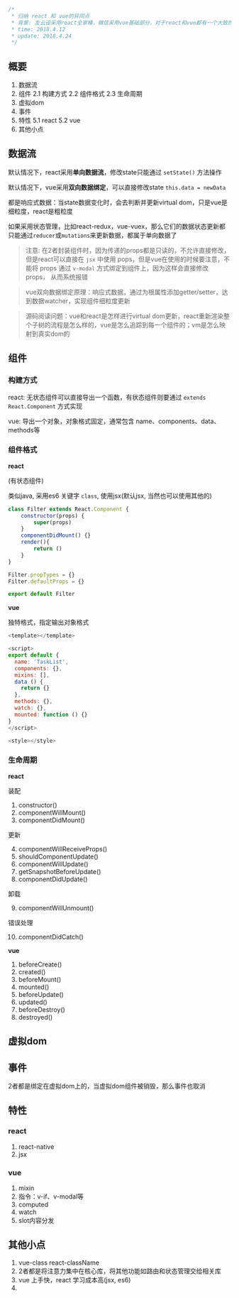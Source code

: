 ```javascript
/*
 * 归纳 react 和 vue的异同点
 * 背景: 友云设采用react全家桶，微信采用vue基础部分，对于react和vue都有一个大致的掌握，这里总结一下，做个区分
 * time: 2018.4.12
 * update: 2018.4.24
 */
```

## 概要

1. 数据流
2. 组件
2.1 构建方式
2.2 组件格式
2.3 生命周期
3. 虚拟dom
4. 事件
5. 特性
5.1 react
5.2 vue
6. 其他小点

## 数据流

默认情况下，react采用**单向数据流**，修改state只能通过 `setState()` 方法操作

默认情况下，vue采用**双向数据绑定**，可以直接修改state `this.data = newData`

都是响应式数据：当state数据变化时，会去判断并更新virtual dom，只是vue是细粒度，react是粗粒度

如果采用状态管理，比如react-redux，vue-vuex，那么它们的数据状态更新都只能通过`reducer`或`mutations`来更新数据，都属于单向数据了

> 注意: 在2者封装组件时，因为传递的props都是只读的，不允许直接修改，但是react可以直接在 `jsx` 中使用 pops，但是vue在使用的时候要注意，不能将 props 通过 `v-modal` 方式绑定到组件上，因为这样会直接修改 props， 从而系统报错

> vue双向数据绑定原理：响应式数据，通过为根属性添加getter/setter，达到数据watcher，实现组件细粒度更新

> 源码阅读问题：vue和react是怎样进行virtual dom更新，react重新渲染整个子树的流程是怎么样的，vue是怎么追踪到每一个组件的；vm是怎么映射到真实dom的


## 组件

### 构建方式

react: 无状态组件可以直接导出一个函数，有状态组件则要通过 `extends React.Component` 方式实现

vue: 导出一个对象，对象格式固定，通常包含 name、components、data、methods等

### 组件格式

**react** 

(有状态组件)

类似java, 采用es6 关键字 `class`, 使用jsx(默认jsx, 当然也可以使用其他的)

```javascript
class Filter extends React.Component {
	constructor(props) {
        super(props)
    }
    componentDidMount() {}
	render(){
		return ()
	}
}

Filter.propTypes = {}
Filter.defaultProps = {}

export default Filter
```

**vue**

独特格式，指定输出对象格式

```javascript
<template></template>

<script>
export default {
  name: 'TaskList',
  components: {},
  mixins: [],
  data () {
    return {}
  },
  methods: {},
  watch: {},
  mounted: function () {}
}
</script>

<style></style>

```

### 生命周期

**react**

装配

1. constructor()
2. componentWillMount()
3. componentDidMount()

更新

4. componentWillReceiveProps()
5. shouldComponentUpdate()
6. componentWillUpdate()
7. getSnapshotBeforeUpdate()
8. componentDidUpdate()

卸载

9. componentWillUnmount()

错误处理

10. componentDidCatch()

**vue**

1. beforeCreate()
2. created()
3. beforeMount()
4. mounted()
5. beforeUpdate()
6. updated()
7. beforeDestroy()
8. destroyed()

## 虚拟dom

## 事件

2者都是绑定在虚拟dom上的，当虚拟dom组件被销毁，那么事件也取消

## 特性

### react

1. react-native
2. jsx

### vue 

1. mixin
2. 指令：v-if、v-modal等
3. computed
4. watch
5. slot内容分发

## 其他小点

1. vue-class react-className
2. 2者都是将注意力集中在核心库，将其他功能如路由和状态管理交给相关库
3. vue 上手快，react 学习成本高(jsx, es6)
4. 
